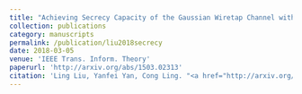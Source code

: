 ```yaml
---
title: "Achieving Secrecy Capacity of the Gaussian Wiretap Channel with Polar Lattices"
collection: publications
category: manuscripts
permalink: /publication/liu2018secrecy
date: 2018-03-05
venue: 'IEEE Trans. Inform. Theory'
paperurl: 'http://arxiv.org/abs/1503.02313'
citation: 'Ling Liu, Yanfei Yan, Cong Ling. "<a href="http://arxiv.org/abs/1503.02313">Achieving Secrecy Capacity of the Gaussian Wiretap Channel with Polar Lattices</a>", <i>IEEE Trans. Inform. Theory</i>, vol. 64, no. 3, pp. 1647-1665, Mar. 2018.'
---
```

